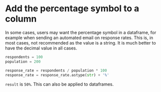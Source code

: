 # Add the percentage symbol to a column

In some cases, users may want the percentage symbol in a dataframe, for example when sending an automated email on response rates. This is, in most cases, not recommended as the value is a string. It is much better to have the decimal value in all cases.

```python
respondents = 100
population = 200

response_rate = respondents / population * 100
response_rate = response_rate.astype(str) + '%'
```

`result` is `50%`. This can also be applied to dataframes.
